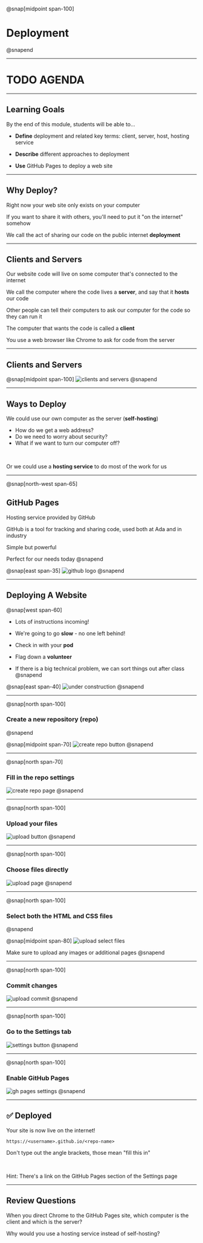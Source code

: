 @snap[midpoint span-100]

# Deployment

@snapend

---

# TODO AGENDA

---

## Learning Goals

By the end of this module, students will be able to...

- **Define** deployment and related key terms: client, server, host, hosting service

- **Describe** different approaches to deployment

- **Use** GitHub Pages to deploy a web site

---

## Why Deploy?

Right now your web site only exists on your computer

If you want to share it with others, you'll need to put it "on the internet" somehow

We call the act of sharing our code on the public internet **deployment**

---

## Clients and Servers

Our website code will live on some computer that's connected to the internet

<span class="small">We call the computer where the code lives a **server**, and say that it **hosts** our code</span>

Other people can tell their computers to ask our computer for the code so they can run it

<span class="small">The computer that wants the code is called a **client**</span>

<span class="small">You use a web browser like Chrome to ask for code from the server</span>

---

## Clients and Servers

<!-- https://www.draw.io/#G1NEFo2BS7eG_cCnXjqzHRgy5h8NLLa1Hg -->

@snap[midpoint span-100]
![clients and servers](assets/images/client-server.png)
@snapend

---

## Ways to Deploy

We could use our own computer as the server (**self-hosting**)
<ul class="small">
<li>How do we get a web address?</li>
<li>Do we need to worry about security?</li>
<li>What if we want to turn our computer off?</li>
</ul>

<br>

Or we could use a **hosting service** to do most of the work for us

---

@snap[north-west span-65]
## GitHub Pages

Hosting service provided by GitHub

<span class="small">GitHub is a tool for tracking and sharing code, used both at Ada and in industry</span>

Simple but powerful

Perfect for our needs today
@snapend

@snap[east span-35]
![github logo](https://github.githubassets.com/images/modules/logos_page/GitHub-Mark.png)
@snapend

---

## Deploying A Website

@snap[west span-60]

- Lots of instructions incoming!

- We're going to go **slow** - no one left behind!

- Check in with your **pod**

- Flag down a **volunteer**

- If there is a big technical problem, we can sort things out after class
@snapend

@snap[east span-40]
![under construction](https://upload.wikimedia.org/wikipedia/commons/thumb/d/d1/Vienna_Convention_road_sign_Ab-16-V1-LHT.svg/500px-Vienna_Convention_road_sign_Ab-16-V1-LHT.svg.png)
@snapend

---

@snap[north span-100]
### Create a new repository (repo)
@snapend

@snap[midpoint span-70]
![create repo button](assets/images/deployment-new-repo-1.png)
@snapend

---


@snap[north span-70]
### Fill in the repo settings

![create repo page](assets/images/deployment-new-repo-2.png)
@snapend

---

@snap[north span-100]
### Upload your files

![upload button](assets/images/deployment-upload-1.png)
@snapend

---

@snap[north span-100]
### Choose files directly

![upload page](assets/images/deployment-upload-2.png)
@snapend

---

@snap[north span-100]
### Select both the HTML and CSS files
@snapend

@snap[midpoint span-80]
![upload select files](assets/images/deployment-upload-3.png)

Make sure to upload any images or additional pages
@snapend

---

@snap[north span-100]
### Commit changes

![upload commit](assets/images/deployment-upload-4.png)
@snapend

---

@snap[north span-100]
### Go to the Settings tab

![settings button](assets/images/deployment-settings-button.png)
@snapend

---

@snap[north span-100]
### Enable GitHub Pages

![gh pages settings](assets/images/deployment-gh-pages-settings.png)
@snapend

---

## ✅ Deployed

Your site is now live on the internet!

`https://<username>.github.io/<repo-name>`

<span class="small">Don't type out the angle brackets, those mean "fill this in"<span>

<br>

Hint: There's a link on the GitHub Pages section of the Settings page

---

## Review Questions

When you direct Chrome to the GitHub Pages site, which computer is the client and which is the server?

Why would you use a hosting service instead of self-hosting?